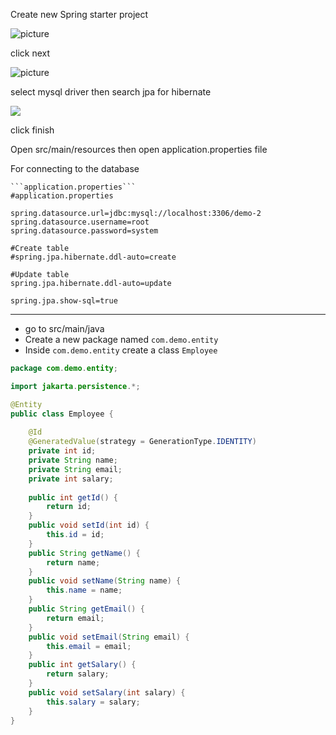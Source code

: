 
Create new Spring starter project

![picture](https://i.ibb.co/QnTHT0x/image.png)

click next

![picture](https://i.ibb.co/qxw7RC4/image.png)

select mysql driver
then search jpa for hibernate

![](https://i.ibb.co/2jB64Pc/image.png)

click finish

Open src/main/resources
then open application.properties file

For connecting to the database
```properties
```application.properties```
#application.properties

spring.datasource.url=jdbc:mysql://localhost:3306/demo-2
spring.datasource.username=root
spring.datasource.password=system

#Create table
#spring.jpa.hibernate.ddl-auto=create

#Update table
spring.jpa.hibernate.ddl-auto=update

spring.jpa.show-sql=true
```

---

* go to src/main/java
* Create a new package named ```com.demo.entity```
* Inside ```com.demo.entity``` create a class ```Employee```

```java
package com.demo.entity;

import jakarta.persistence.*;

@Entity
public class Employee {
	
	@Id
	@GeneratedValue(strategy = GenerationType.IDENTITY)
	private int id;
	private String name;
	private String email;
	private int salary;
	
	public int getId() {
		return id;
	}
	public void setId(int id) {
		this.id = id;
	}
	public String getName() {
		return name;
	}
	public void setName(String name) {
		this.name = name;
	}
	public String getEmail() {
		return email;
	}
	public void setEmail(String email) {
		this.email = email;
	}
	public int getSalary() {
		return salary;
	}
	public void setSalary(int salary) {
		this.salary = salary;
	}
}

```